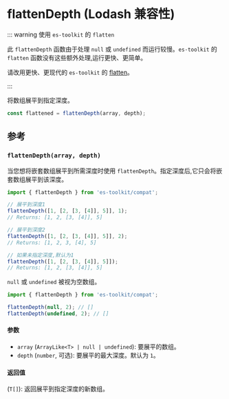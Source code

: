 # flattenDepth (Lodash 兼容性)

::: warning 使用 `es-toolkit` 的 `flatten`

此 `flattenDepth` 函数由于处理 `null` 或 `undefined` 而运行较慢。`es-toolkit` 的 `flatten` 函数没有这些额外处理,运行更快、更简单。

请改用更快、更现代的 `es-toolkit` 的 [flatten](../../array/flatten.md)。

:::

将数组展平到指定深度。

```typescript
const flattened = flattenDepth(array, depth);
```

## 参考

### `flattenDepth(array, depth)`

当您想将嵌套数组展平到所需深度时使用 `flattenDepth`。指定深度后,它只会将嵌套数组展平到该深度。

```typescript
import { flattenDepth } from 'es-toolkit/compat';

// 展平到深度1
flattenDepth([1, [2, [3, [4]], 5]], 1);
// Returns: [1, 2, [3, [4]], 5]

// 展平到深度2
flattenDepth([1, [2, [3, [4]], 5]], 2);
// Returns: [1, 2, 3, [4], 5]

// 如果未指定深度,默认为1
flattenDepth([1, [2, [3, [4]], 5]]);
// Returns: [1, 2, [3, [4]], 5]
```

`null` 或 `undefined` 被视为空数组。

```typescript
import { flattenDepth } from 'es-toolkit/compat';

flattenDepth(null, 2); // []
flattenDepth(undefined, 2); // []
```

#### 参数

- `array` (`ArrayLike<T> | null | undefined`): 要展平的数组。
- `depth` (`number`, 可选): 要展平的最大深度。默认为 `1`。

#### 返回值

(`T[]`): 返回展平到指定深度的新数组。
